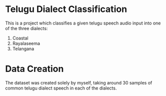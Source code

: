 # Telugu Dialect Classification
This is a project which classifies a given telugu speech audio input into one of the three dialects:
1. Coastal
2. Rayalaseema
3. Telangana

# Data Creation
The dataset was created solely by myself, taking around 30 samples of common telugu dialect speech in each of the dialects.


